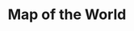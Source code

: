 ---
pid: obj3
artist: Unknown
location: Egypt
title: Map of the World
_date: 15th century
object_type: map
current_location: The Museum of Islamic Art, Qatar
source: https://commons.wikimedia.org/wiki/File:Unknown,_Egypt,_15th_Century_-_Map_of_World_-_Google_Art_Project.jpg
permalink: "/qatar/obj3/"
layout: iiif-image-page
---